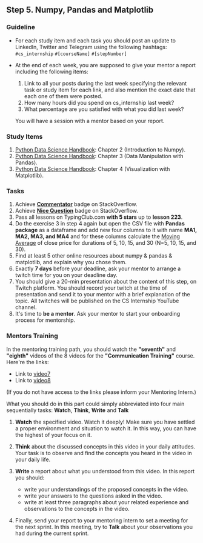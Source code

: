 ## Step 5. Numpy, Pandas and Matplotlib

### Guideline

- For each study item and each task you should post an update to LinkedIn, Twitter and Telegram using the following hashtags:
`#cs_internship`
`#[courseName]`
`#[stepNumber]`

- At the end of each week, you are supposed to give your mentor a report including the following items:
  1. Link to all your posts during the last week specifying the relevant task or study item for each link, and also mention the exact date that each one of them were posted.
  2. How many hours did you spend on cs_internship last week?
  3. What percentage are you satisfied with what you did last week?
  
  You will have a session with a mentor based on your report.
  
  
### Study Items

  1. [Python Data Science Handbook](README.md): Chapter 2 (Introduction to Numpy).
  2. [Python Data Science Handbook](README.md): Chapter 3 (Data Manipulation with Pandas).
  3. [Python Data Science Handbook](README.md): Chapter 4 (Visualization with Matplotlib).

### Tasks

 1. Achieve [**Commentator**](https://stackoverflow.com/help/badges/31/commentator) badge on StackOverflow.
 2. Achieve [**Nice Question**](https://stackoverflow.com/help/badges/20/nice%20question) badge on StackOverflow.
 3. Pass all lessons on TypingClub.com **with 5 stars** up to **lesson 223**.
 4. Do the exercise 3 in step 4 again but open the CSV file with **Pandas package** as a dataframe and add new four columns to it with name **MA1, MA2, MA3, and MA4** and for these columns calculate the [Moving Average](https://en.wikipedia.org/wiki/Moving_average) of close price for durations of 5, 10, 15, and 30 (N=5, 10, 15, and 30).
 5. Find at least 5 other online resources about numpy & pandas & matplotlib, and explain why you chose them.
 6. Exactly **7 days** before your deadline, ask your mentor to arrange a twitch time for you on your deadline day.
 7. You should give a 20-min presentation about the content of this step, on Twitch platform. You should record your twitch at the time of presentation and send it to your mentor with a brief explanation of the topic. All twitches will be published on the CS Internship YouTube channel.
 8. It's time to **be a mentor**. Ask your mentor to start your onboarding process for mentorship.


### Mentors Training

In the mentoring training path, you should watch the **"seventh"** and **"eighth"** videos of the 8 videos for the **"Communication Training"** course.  Here're the links:

  - Link to [video7](https://drive.google.com/file/d/167Io_enDD8FHxwt5LBc7YNXCzfIuRC8D/view?usp=sharing)
  - Link to [video8](https://drive.google.com/file/d/1KcyLrVv_CBgSwF6kFpGSvQ9D5SjFT0Gt/view?usp=sharing)
  
(If you do not have access to the links please inform your Mentoring Intern.)

What you should do in this part could simply abbreviated into four main sequentially tasks: **Watch**, **Think**, **Write** and **Talk**
  1. **Watch** the specified video. Watch it deeply! Make sure you have settled a proper environment and situation to watch it. In this way, you can have the highest of your focus on it.
  2. **Think** about the discussed concepts in this video in your daily attitudes. Your task is to observe and find the concepts you heard in the video in your daily life. 
  3. **Write** a report about what you understood from this video. In this report you should:
	  - write your understandings of the proposed concepts in the video.
	  - write your answers to the questions asked in the video.
	  - write at least three paragraphs about your related experience and observations to the concepts in the video.

  4. Finally, send your report to your mentoring intern to set a meeting for the next sprint. In this meeting, try to **Talk** about your observations you had during the current sprint.
